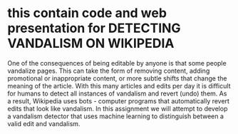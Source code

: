 # this contain code and web presentation for DETECTING VANDALISM ON WIKIPEDIA

One of the consequences of being editable by anyone is that some people vandalize pages. This can take the form of
removing content, adding promotional or inappropriate content, or more subtle shifts that change the meaning of the
article. With this many articles and edits per day it is difficult for humans to detect all instances of vandalism
and revert (undo) them. As a result, Wikipedia uses bots - computer programs that automatically revert edits that look like
vandalism. In this assignment we will attempt to develop a vandalism detector that uses machine learning to distinguish
between a valid edit and vandalism.

